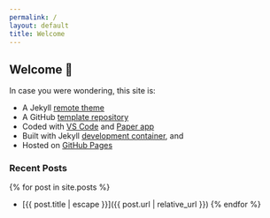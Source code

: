 ```yaml
---
permalink: /
layout: default
title: Welcome
---
```


## Welcome :vulcan_salute:

In case you were wondering, this site is:

- A Jekyll [remote theme]()
- A GitHub [template repository]()
- Coded with [VS Code]() and [Paper app]()
- Built with Jekyll [development container](), and
- Hosted on [GitHub Pages]()

### Recent Posts

{% for post in site.posts %}
- [{{ post.title | escape }}]({{ post.url | relative_url }})
{% endfor %}